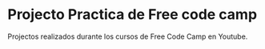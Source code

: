 # Projecto Practica de Free code camp

Projectos realizados durante los cursos de Free Code Camp en Youtube.
